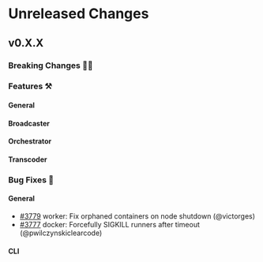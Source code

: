 # Unreleased Changes

## v0.X.X

### Breaking Changes 🚨🚨

### Features ⚒

#### General

#### Broadcaster

#### Orchestrator

#### Transcoder

### Bug Fixes 🐞

#### General

* [#3779](https://github.com/livepeer/go-livepeer/pull/3779) worker: Fix orphaned containers on node shutdown (@victorges)
* [#3777](https://github.com/livepeer/go-livepeer/pull/3777) docker: Forcefully SIGKILL runners after timeout (@pwilczynskiclearcode)

#### CLI
